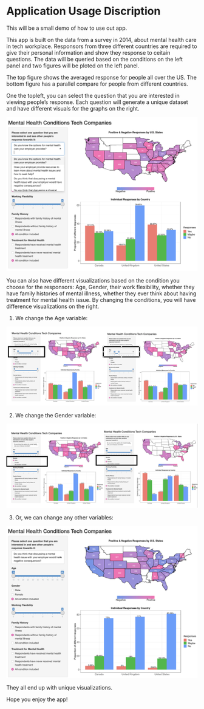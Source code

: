 Application Usage Discription
================

This will be a small demo of how to use out app.

This app is built on the data from a survey in 2014, about mental health
care in tech workplace. Responsors from three different countries are
required to give their personal information and show they response to
ceitain questions. The data will be queried based on the conditions on
the left panel and two figures will be ploted on the left panel.

The top figure shows the averaged response for people all over the US.
The bottom figure has a parallel compare for people from different
countries.

One the topleft, you can select the question that you are interested in
viewing people’s response. Each question will generate a unique dataset
and have different visuals for the graphs on the right.

<img src = "demo_fig/question_demo.png">

You can also have different visualizations based on the condition you
choose for the responsors: Age, Gender, their work flexibility, whether
they have family histories of mental illness, whether they ever think
about having treatment for mental health issue. By changing the
conditions, you will have difference visualizations on the right.

1.  We change the Age variable:

<img src = "demo_fig/age.png">

2.  We change the Gender variable:

<img src = "demo_fig/gender.png">

3.  Or, we can change any other variables:

<img src = "demo_fig/other.png">

They all end up with unique visualizations.

Hope you enjoy the app\!
